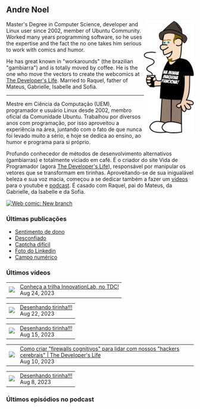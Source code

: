 ## Andre Noel

<!--
**andre-noel/andre-noel** is a ✨ _special_ ✨ repository because its `README.md` (this file) appears on your GitHub profile.

Here are some ideas to get you started:

- 🔭 I’m currently working on ...
- 🌱 I’m currently learning ...
- 👯 I’m looking to collaborate on ...
- 🤔 I’m looking for help with ...
- 💬 Ask me about ...
- 📫 How to reach me: ...
- 😄 Pronouns: ...
- ⚡ Fun fact: ...
-->

<img src="eu.png" align="right" height="300px">

Master's Degree in Computer Science, developer and Linux user since 2002, member of Ubuntu Community. Worked many years programming software, so he uses the expertise and the fact the no one takes him serious to work with comics and humor.

He has great known in "workarounds" (the brazilian "gambiarra") and is totally moved by coffee. He is the one who move the vectors to create the webcomics at [The Developer's Life](https://developerslife.tech/). Married to Raquel, father of Mateus, Gabrielle, Isabelle and Sofia.

---

Mestre em Ciência da Computação (UEM), programador e usuário Linux desde 2002, membro oficial da Comunidade Ubuntu. Trabalhou por diversos anos com programação, por isso aproveitou a experiência na área, juntando com o fato de que nunca foi levado muito a sério, e hoje se dedica ao ensino, ao humor e programa para si próprio.

Profundo conhecedor de métodos de desenvolvimento alternativos (gambiarras) e totalmente viciado em café. É o criador do site Vida de Programador (agora [The Developer's Life](https://developerslife.tech/)), responsável por manipular os vetores que se transformam em tirinhas. Aproveitando-se de sua inigualável beleza e sua voz macia, começou a se dedicar também a fazer um [vídeos](https://youtube.com/ProgramadorREAL) para o youtube e [podcast](https://podcast.developerslife.tech/). É casado com Raquel, pai do Mateus, da Gabrielle, da Isabelle e da Sofia.

<a href="https://developerslife.tech/en/2022/05/30/new-branch/"><img src="https://developerslife.tech/en/uploads/2022/05/tirinhaEN-234.png" style="width:500px" alt="Web comic: New branch" /></a>

### Últimas publicações
<!-- BLOG-POST-LIST:START -->
- [Sentimento de dono](https://developerslife.tech/pt/2023/08/21/sentimento-de-dono/)
- [Desconfiado](https://developerslife.tech/pt/2023/08/18/desconfiado/)
- [Captcha difícil](https://developerslife.tech/pt/2023/08/14/captcha-dificil/)
- [Foto do Linkedin](https://developerslife.tech/pt/2023/08/09/foto-do-linkedin/)
- [Campo numérico](https://developerslife.tech/pt/2023/08/07/campo-numerico/)
<!-- BLOG-POST-LIST:END -->

### Últimos vídeos
<!-- YOUTUBE:START --><table><tr><td><a href="https://www.youtube.com/watch?v=Zu-PTE4U4F4"><img width="140px" src="https://i.ytimg.com/vi/Zu-PTE4U4F4/mqdefault.jpg"></a></td>
<td><a href="https://www.youtube.com/watch?v=Zu-PTE4U4F4">Conheça a trilha InnovationLab, no TDC!</a><br/>Aug 24, 2023</td></tr></table>
<table><tr><td><a href="https://www.youtube.com/watch?v=xqtLCWeSDe4"><img width="140px" src="https://i.ytimg.com/vi/xqtLCWeSDe4/mqdefault.jpg"></a></td>
<td><a href="https://www.youtube.com/watch?v=xqtLCWeSDe4">Desenhando tirinha!!!</a><br/>Aug 22, 2023</td></tr></table>
<table><tr><td><a href="https://www.youtube.com/watch?v=Z6zJqaDI5-I"><img width="140px" src="https://i.ytimg.com/vi/Z6zJqaDI5-I/mqdefault.jpg"></a></td>
<td><a href="https://www.youtube.com/watch?v=Z6zJqaDI5-I">Desenhando tirinha!!!</a><br/>Aug 15, 2023</td></tr></table>
<table><tr><td><a href="https://www.youtube.com/watch?v=Ptyd1_1QaKQ"><img width="140px" src="https://i.ytimg.com/vi/Ptyd1_1QaKQ/mqdefault.jpg"></a></td>
<td><a href="https://www.youtube.com/watch?v=Ptyd1_1QaKQ">Como criar &quot;firewalls cognitivos&quot; para lidar com nossos &quot;hackers cerebrais&quot; | The Developer&#39;s Life</a><br/>Aug 10, 2023</td></tr></table>
<table><tr><td><a href="https://www.youtube.com/watch?v=80xVW7U9TnQ"><img width="140px" src="https://i.ytimg.com/vi/80xVW7U9TnQ/mqdefault.jpg"></a></td>
<td><a href="https://www.youtube.com/watch?v=80xVW7U9TnQ">Desenhando tirinha!!!</a><br/>Aug 8, 2023</td></tr></table>
<!-- YOUTUBE:END -->

### Últimos episódios no podcast
<!-- PODCAST:START -->
<!-- PODCAST:END -->